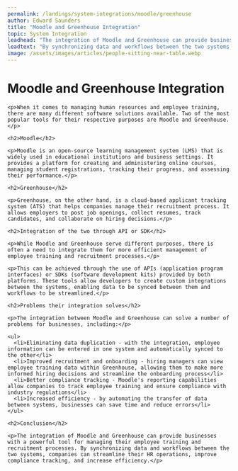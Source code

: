 ```yaml
---
permalink: /landings/system-integrations/moodle/greenhouse
author: Edward Saunders
title: "Moodle and Greenhouse Integration"
topic: System Integration
leadhead: "The integration of Moodle and Greenhouse can provide businesses with a powerful tool for managing their employee training and recruitment processes"
leadtext: "By synchronizing data and workflows between the two systems, companies can streamline their HR operations, improve compliance tracking, and increase efficiency."
image: /assets/images/articles/people-sitting-near-table.webp
---
```

<div class="arttext">    <h1>Moodle and Greenhouse Integration</h1>

    <p>When it comes to managing human resources and employee training, there are many different software solutions available. Two of the most popular tools for their respective purposes are Moodle and Greenhouse.</p>
    
    <h2>Moodle</h2>

    <p>Moodle is an open-source learning management system (LMS) that is widely used in educational institutions and business settings. It provides a platform for creating and administering online courses, managing student registrations, tracking their progress, and assessing their performance.</p>

    <h2>Greenhouse</h2>

    <p>Greenhouse, on the other hand, is a cloud-based applicant tracking system (ATS) that helps companies manage their recruitment process. It allows employers to post job openings, collect resumes, track candidates, and collaborate on hiring decisions.</p>

    <h2>Integration of the two through API or SDK</h2>

    <p>While Moodle and Greenhouse serve different purposes, there is often a need to integrate them for more efficient management of employee training and recruitment processes.</p>

    <p>This can be achieved through the use of APIs (application program interfaces) or SDKs (software development kits) provided by both platforms. These tools allow developers to create custom integrations between the systems, enabling data to be synced between them and workflows to be streamlined.</p>

    <h2>Problems their integration solves</h2>

    <p>The integration between Moodle and Greenhouse can solve a number of problems for businesses, including:</p>

    <ul>
      <li>Eliminating data duplication - with the integration, employee information can be entered in one system and automatically synced to the other</li>
      <li>Improved recruitment and onboarding - hiring managers can view employee training data within Greenhouse, allowing them to make more informed hiring decisions and streamline the onboarding process</li>
      <li>Better compliance tracking - Moodle's reporting capabilities allow companies to track employee training and ensure compliance with industry regulations</li>
      <li>Increased efficiency - by automating the transfer of data between systems, businesses can save time and reduce errors</li>
    </ul>

    <h2>Conclusion</h2>

    <p>The integration of Moodle and Greenhouse can provide businesses with a powerful tool for managing their employee training and recruitment processes. By synchronizing data and workflows between the two systems, companies can streamline their HR operations, improve compliance tracking, and increase efficiency.</p>

</div>